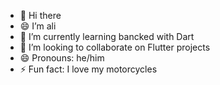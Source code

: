 - 👋 Hi there
- 😄 I’m ali
- 🌱 I’m currently learning bancked with Dart
- 💞️ I’m looking to collaborate on Flutter projects
- 😄 Pronouns: he/him
- ⚡ Fun fact: I love my motorcycles

<!---
ali-esmailie-dev/ali-esmailie-dev is a ✨ special ✨ repository because its `README.md` (this file) appears on your GitHub profile.
You can click the Preview link to take a look at your changes.
--->
